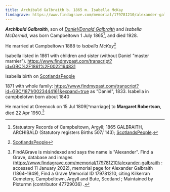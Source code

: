 ```yaml
---
title: Archibald Galbraith b. 1865 m. Isabella McKay
findagrave: https://www.findagrave.com/memorial/179781210/alexander-galbraith
---
```

***Archibald Galbraith***, son of *[Daniel/Donald Galbraith](galbraith-donald-1831-isabella-mcdermid.md)* and *Isabella McDermid*,
was born Campbeltown 1 July 1865[^birth],
and died 1928.

He married at Campbeltown 1888 to *Isabella McKay*[^isabella-marriage]

Isabella listed in 1861 with children and sister (without Daniel "master marnier").  https://www.findmypast.com/transcript?id=GBC%2F1861%2F0022164831

Isabella birth on [ScotlandsPeople](https://www.scotlandspeople.gov.uk/record-results?search_type=people&event=%28B%20OR%20C%20OR%20S%29&record_type%5B0%5D=opr_births&church_type=Old%20Parish%20Registers&dl_cat=church&dl_rec=church-births-baptisms&surname=mcd&surname_so=starts&forename=isa&forename_so=starts&sex=F&from_year=1839&to_year=1839&parent_names_so=exact&parent_name_two_so=exact&record=Church%20of%20Scotland%20%28old%20parish%20registers%29%20Roman%20Catholic%20Church%20Other%20churches&rd_real_name%5B0%5D=CAMPBELTOWN%20%28LANDWARD%29%20OR%20CAMPBELTOWN%20%28BURGH%29%20OR%20CAMPBELTOWN&rd_display_name%5B0%5D=CAMPBELTOWN%20%28LANDWARD%29%7CCAMPBELTOWN%20%28BURGH%29%7CCAMPBELTOWN_CAMPBELTOWN&rd_label%5B0%5D=CAMPBELTOWN&rd_name%5B0%5D=CAMPBELTOWN%20%2ALANDWARD%2A%20OR%20CAMPBELTOWN%20%2ABURGH%2A%20OR%20CAMPBELTOWN)

1871 with whole family: https://www.findmypast.com/transcript?id=GBC/1871/0023444161&expand=true  as "Daniel", 1833.  Isabella in campbelotwn born about 1840

He married at Greenock on 15 Jul 1809[^marriage] to **Margaret Robertson**, died 22 Apr 1950.[^burial]



[^birth]: Statuatory Records of Campbeltown, Argyll; 1865 GALBRAITH, ARCHIBALD (Statutory registers Births 507/ 143); [ScotlandsPeople](https://www.scotlandspeople.gov.uk/view-image/nrs_stat_births/39836164).

[^burial]: FindAGrave is misindexed and says the name is "Alexander".  Find a Grave, database and images (https://www.findagrave.com/memorial/179781210/alexander-galbraith : accessed 11 January 2022), memorial page for Alexander Galbraith (1864–1949), Find a Grave Memorial ID 179781210, citing Kilkerran Cemetery, Campbeltown, Argyll and Bute, Scotland ; Maintained by Pixturmn (contributor 47729036) .

[^isabella-marriage]: [ScotlandsPeople](https://www.scotlandspeople.gov.uk/view-image/nrs_stat_marriages/13550822)

